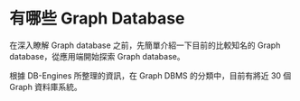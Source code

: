 # 有哪些 Graph Database

在深入瞭解 Graph database 之前，先簡單介紹一下目前的比較知名的 Graph database，從應用端開始探索 Graph database。

根據 DB-Engines 所整理的資訊，在 Graph DBMS 的分類中，目前有將近 30 個 Graph 資料庫系統。

